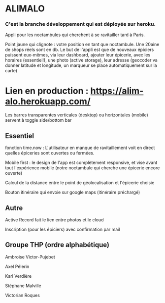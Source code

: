 # ALIMALO

### C'est la branche développement qui est déployée sur heroku.

Appli pour les noctambules qui cherchent à se ravitailler tard à Paris.

Point jaune qui clignote : votre position en tant que noctambule. Une 20aine de shops réels sont en db. Le but de l'appli est que de nouveaux épiciers puissent eux-mêmes, via leur dashboard, ajouter leur épicerie, avec les horaires (essentiel!), une photo (active storage), leur adresse (geocoder va donner latitude et longitude, un marqueur se place automatiquement sur la carte)

# Lien en production : https://alim-alo.herokuapp.com/

Les barres transparentes verticales (desktop) ou horizontales (mobile) servent à toggle side/bottom bar

## Essentiel 
fonction time.now : L'utilisateur en manque de ravitaillement voit en direct quelles épiceries sont ouvertes ou fermées.

Mobile first : le design de l'app est complètement responsive, et vise avant tout l'expérience mobile (notre noctambule qui cherche une épicerie encore ouverte)

Calcul de la distance entre le point de géolocalisation et l'épicerie choisie

Bouton itinéraire qui envoie sur google maps (itinéraire préchargé)

## Autre

Active Record fait le lien entre photos et le cloud

Inscription (pour les épiciers) avec confirmation par mail


## Groupe THP (ordre alphabétique)
Ambroise Victor-Pujebet

Axel Pélerin

Karl Verdière

Stéphane Malville

Victorian Roques
